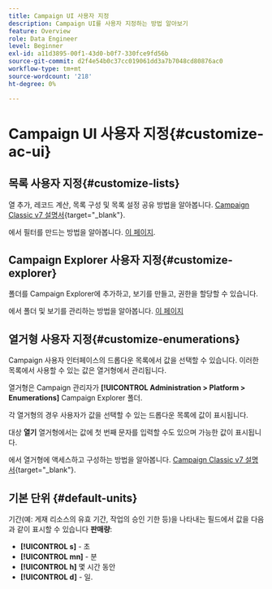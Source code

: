 ```yaml
---
title: Campaign UI 사용자 지정
description: Campaign UI를 사용자 지정하는 방법 알아보기
feature: Overview
role: Data Engineer
level: Beginner
exl-id: a11d3895-00f1-43d0-b0f7-330fce9fd56b
source-git-commit: d2f4e54b0c37cc019061dd3a7b7048cd80876ac0
workflow-type: tm+mt
source-wordcount: '218'
ht-degree: 0%

---
```


# Campaign UI 사용자 지정{#customize-ac-ui}

## 목록 사용자 지정{#customize-lists}

열 추가, 레코드 계산, 목록 구성 및 목록 설정 공유 방법을 알아봅니다. [Campaign Classic v7 설명서](https://experienceleague.adobe.com/docs/campaign-classic/using/getting-started/starting-with-adobe-campaign/campaign-workspace/adobe-campaign-ui-lists.html?lang=en){target=&quot;_blank&quot;}.

에서 필터를 만드는 방법을 알아봅니다. [이 페이지](../audiences/create-filters.md).

## Campaign Explorer 사용자 지정{#customize-explorer}

폴더를 Campaign Explorer에 추가하고, 보기를 만들고, 권한을 할당할 수 있습니다.

에서 폴더 및 보기를 관리하는 방법을 알아봅니다. [이 페이지](../audiences/folders-and-views.md)


## 열거형 사용자 지정{#customize-enumerations}

Campaign 사용자 인터페이스의 드롭다운 목록에서 값을 선택할 수 있습니다. 이러한 목록에서 사용할 수 있는 값은 열거형에서 관리됩니다.

열거형은 Campaign 관리자가 **[!UICONTROL Administration > Platform > Enumerations]** Campaign Explorer 폴더.

각 열거형의 경우 사용자가 값을 선택할 수 있는 드롭다운 목록에 값이 표시됩니다.

대상 **열기** 열거형에서는 값에 첫 번째 문자를 입력할 수도 있으며 가능한 값이 표시됩니다.

에서 열거형에 액세스하고 구성하는 방법을 알아봅니다. [Campaign Classic v7 설명서](https://experienceleague.adobe.com/docs/campaign-classic/using/getting-started/administration-basics/managing-enumerations.html){target=&quot;_blank&quot;}.


## 기본 단위 {#default-units}

기간(예: 게재 리소스의 유효 기간, 작업의 승인 기한 등)을 나타내는 필드에서 값을 다음과 같이 표시할 수 있습니다 **판매량**:

* **[!UICONTROL s]** - 초
* **[!UICONTROL mn]** - 분
* **[!UICONTROL h]** 몇 시간 동안
* **[!UICONTROL d]** - 일.

